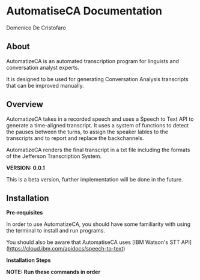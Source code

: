 # AutomatiseCA Documentation

Domenico De Cristofaro

## About

AutomatizeCA is an automated transcription program for linguists and conversation analyst experts.

It is designed to be used for generating Conversation Analysis transcripts that can be improved manually.

## Overview

AutomatizeCA takes in a recorded speech and uses a Speech to Text API to generate a time-aligned transcript. It uses a system of functions to detect the pauses between the turns, to assign the speaker lables to the transcripts and to report and replace the backchannels.

AutomatizeCA renders the final transcript in a txt file including the formats of the Jefferson Transcription System.

**VERSION: 0.0.1**

This is a beta version, further implementation will be done in the future.

## Installation

**Pre-requisites**

In order to use AutomatizeCA, you should have some familiarity with using the terminal to install and run programs.

You should also be aware that AutomatiseCA uses [IBM Watson&#39;s STT API]
(https://cloud.ibm.com/apidocs/speech-to-text)

**Installation Steps**

**NOTE: Run these commands in order**

